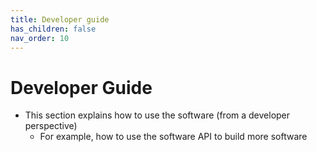 ```yaml
---
title: Developer guide
has_children: false
nav_order: 10
---
```


# Developer Guide
- This section explains how to use the software (from a developer perspective)
    - For example, how to use the software API to build more software
